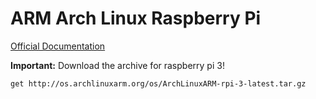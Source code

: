 # ARM Arch Linux Raspberry Pi

[Official Documentation](https://archlinuxarm.org/platforms/armv8/broadcom/raspberry-pi-3)

**Important:** Download the archive for raspberry pi 3!

```sh
get http://os.archlinuxarm.org/os/ArchLinuxARM-rpi-3-latest.tar.gz
```
